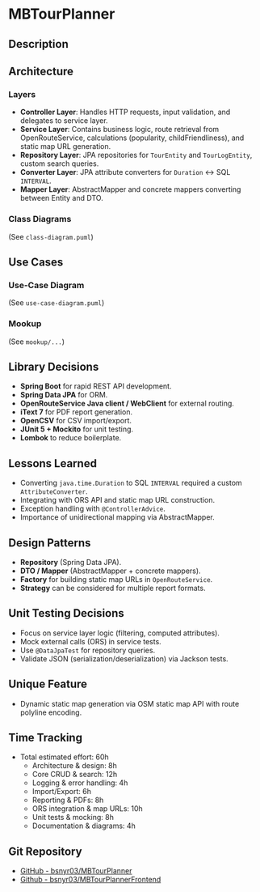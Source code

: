 # MBTourPlanner

## Description

## Architecture

### Layers
- **Controller Layer**: Handles HTTP requests, input validation, and delegates to service layer.
- **Service Layer**: Contains business logic, route retrieval from OpenRouteService, calculations (popularity, childFriendliness), and static map URL generation.
- **Repository Layer**: JPA repositories for `TourEntity` and `TourLogEntity`, custom search queries.
- **Converter Layer**: JPA attribute converters for `Duration` ↔ SQL `INTERVAL`.
- **Mapper Layer**: AbstractMapper and concrete mappers converting between Entity and DTO.

### Class Diagrams
(See `class-diagram.puml`)

## Use Cases

### Use-Case Diagram
(See `use-case-diagram.puml`)

### Mookup
(See `mookup/...`)

## Library Decisions
- **Spring Boot** for rapid REST API development.
- **Spring Data JPA** for ORM.
- **OpenRouteService Java client / WebClient** for external routing.
- **iText 7** for PDF report generation.
- **OpenCSV** for CSV import/export.
- **JUnit 5 + Mockito** for unit testing.
- **Lombok** to reduce boilerplate.

## Lessons Learned
- Converting `java.time.Duration` to SQL `INTERVAL` required a custom `AttributeConverter`.
- Integrating with ORS API and static map URL construction.
- Exception handling with `@ControllerAdvice`.
- Importance of unidirectional mapping via AbstractMapper.

## Design Patterns
- **Repository** (Spring Data JPA).
- **DTO / Mapper** (AbstractMapper + concrete mappers).
- **Factory** for building static map URLs in `OpenRouteService`.
- **Strategy** can be considered for multiple report formats.

## Unit Testing Decisions
- Focus on service layer logic (filtering, computed attributes).
- Mock external calls (ORS) in service tests.
- Use `@DataJpaTest` for repository queries.
- Validate JSON (serialization/deserialization) via Jackson tests.

## Unique Feature
- Dynamic static map generation via OSM static map API with route polyline encoding.

## Time Tracking
- Total estimated effort: 60h  
  - Architecture & design: 8h  
  - Core CRUD & search: 12h  
  - Logging & error handling: 4h  
  - Import/Export: 6h  
  - Reporting & PDFs: 8h  
  - ORS integration & map URLs: 10h  
  - Unit tests & mocking: 8h  
  - Documentation & diagrams: 4h  

## Git Repository
- [GitHub - bsnyr03/MBTourPlanner](https://github.com/bsnyr03/MBTourPlanner)
- [Github - bsnyr03/MBTourPlannerFrontend](https://github.com/bsnyr03/MBTourPlannerFrontend)
